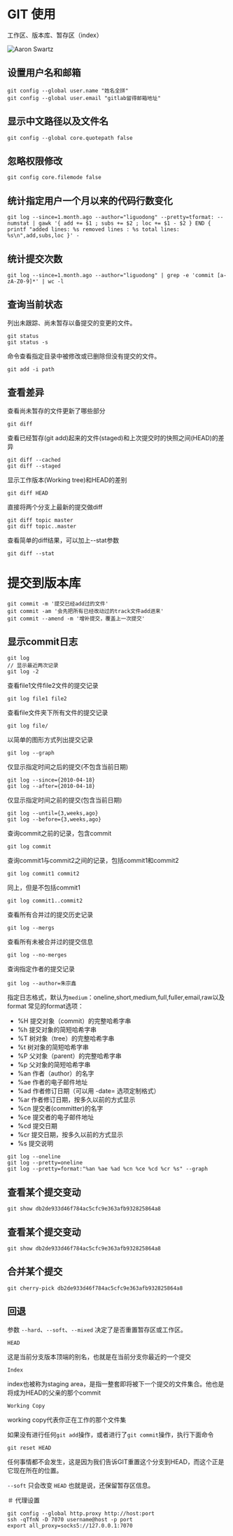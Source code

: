 # GIT 使用

工作区、版本库、暂存区（index）

![Aaron Swartz](https://raw.githubusercontent.com/dreamsxin/example/master/git/img/0.png)

## 设置用户名和邮箱
```shell
git config --global user.name "姓名全拼"
git config --global user.email "gitlab留得邮箱地址"
```

## 显示中文路径以及文件名

```shell
git config --global core.quotepath false
```

## 忽略权限修改

```shell
git config core.filemode false
```

## 统计指定用户一个月以来的代码行数变化
```shell
git log --since=1.month.ago --author="liguodong" --pretty=tformat: --numstat | gawk '{ add += $1 ; subs += $2 ; loc += $1 - $2 } END { printf "added lines: %s removed lines : %s total lines: %s\n",add,subs,loc }' -
```

## 统计提交次数

```shell
git log --since=1.month.ago --author="liguodong" | grep -e 'commit [a-zA-Z0-9]*' | wc -l
```

## 查询当前状态

列出未跟踪、尚未暂存以备提交的变更的文件。

```shell
git status
git status -s
```

命令查看指定目录中被修改或已删除但没有提交的文件。

```shell
git add -i path
```

## 查看差异

查看尚未暂存的文件更新了哪些部分

```shell
git diff
```

查看已经暂存(git add)起来的文件(staged)和上次提交时的快照之间(HEAD)的差异

```shell
git diff --cached
git diff --staged
```

显示工作版本(Working tree)和HEAD的差别

```shell
git diff HEAD
```

直接将两个分支上最新的提交做diff

```shell
git diff topic master
git diff topic..master
```

查看简单的diff结果，可以加上--stat参数
```shell
git diff --stat
```

# 提交到版本库

```shell
git commit -m '提交已经add过的文件'
git commit -am '会先把所有已经改动过的track文件add进来'
git commit --amend -m '增补提交，覆盖上一次提交'
```

## 显示commit日志

```shell
git log
// 显示最近两次记录
git log -2
```

查看file1文件file2文件的提交记录

```shell
git log file1 file2   
```

查看file文件夹下所有文件的提交记录

```shell
git log file/         
```


以简单的图形方式列出提交记录

```shell
git log --graph
```

仅显示指定时间之后的提交(不包含当前日期)

```shell
git log --since={2010-04-18}
git log --after={2010-04-18}
```

仅显示指定时间之前的提交(包含当前日期)

```shell
git log --until={3,weeks,ago}
git log --before={3,weeks,ago}
```

查询commit之前的记录，包含commit

```shell
git log commit
```

查询commit1与commit2之间的记录，包括commit1和commit2

```shell
git log commit1 commit2
```

同上，但是不包括commit1
```shell
git log commit1..commit2
```

查看所有合并过的提交历史记录

```shell
git log --mergs
```

查看所有未被合并过的提交信息

```shell
git log --no-merges
```

查询指定作者的提交记录

```shell
git log --author=朱宗鑫
```

指定日志格式，默认为`medium`：oneline,short,medium,full,fuller,email,raw以及format
常见的format选项：
- %H      提交对象（commit）的完整哈希字串
- %h      提交对象的简短哈希字串
- %T      树对象（tree）的完整哈希字串
- %t      树对象的简短哈希字串
- %P      父对象（parent）的完整哈希字串
- %p      父对象的简短哈希字串
- %an     作者（author）的名字
- %ae     作者的电子邮件地址
- %ad     作者修订日期（可以用 -date= 选项定制格式）
- %ar     作者修订日期，按多久以前的方式显示
- %cn     提交者(committer)的名字
- %ce     提交者的电子邮件地址
- %cd     提交日期
- %cr     提交日期，按多久以前的方式显示
- %s      提交说明
```shell
git log --oneline
git log --pretty=oneline
git log --pretty=format:"%an %ae %ad %cn %ce %cd %cr %s" --graph
```

## 查看某个提交变动

```shell
git show db2de933d46f784ac5cfc9e363afb932825864a8
```

## 查看某个提交变动

```shell
git show db2de933d46f784ac5cfc9e363afb932825864a8
```

## 合并某个提交

```shell
git cherry-pick db2de933d46f784ac5cfc9e363afb932825864a8
```

## 回退

参数 `--hard`、`--soft`、`--mixed` 决定了是否重置暂存区或工作区。


`HEAD`

这是当前分支版本顶端的别名，也就是在当前分支你最近的一个提交

`Index`

index也被称为staging area，是指一整套即将被下一个提交的文件集合。他也是将成为HEAD的父亲的那个commit

`Working Copy`

working copy代表你正在工作的那个文件集

如果没有进行任何`git add`操作，或者进行了`git commit`操作，执行下面命令

```shell
git reset HEAD
```

任何事情都不会发生，这是因为我们告诉GIT重置这个分支到HEAD，而这个正是它现在所在的位置。

`--soft` 只会改变 `HEAD` 也就是说，还保留暂存区信息。

＃ 代理设置

```shell
git config --global http.proxy http://host:port
ssh -qTfnN -D 7070 username@host -p port
export all_proxy=socks5://127.0.0.1:7070
```

